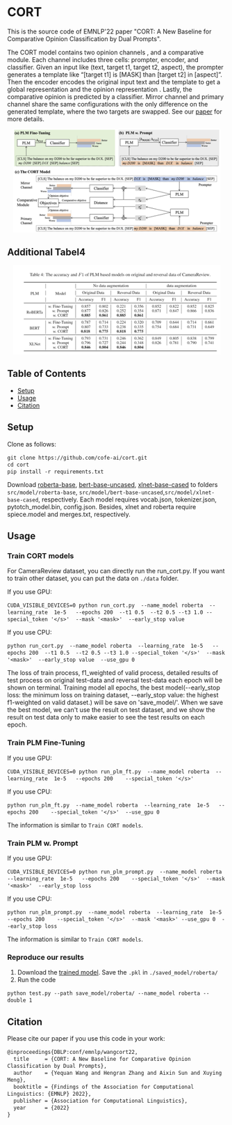 # CORT

This is the source code of EMNLP'22 paper "CORT: A New Baseline for Comparative Opinion Classification by Dual Prompts".

The CORT model contains two opinion channels , and a comparative module. Each channel includes three cells: prompter, encoder, and classifier. Given an input like (text, target t1, target t2, aspect), the prompter generates a template like “[target t1] is [MASK] than [target t2] in [aspect]”. Then the encoder encodes the original input text and the template to get a global representation and the opinion representation . Lastly, the comparative opinion is predicted by a classifier. Mirror channel and primary channel share the same configurations with the only difference on the generated template, where the two targets are swapped. See our [paper](https://openreview.net/forum?id=r0U2xA4SZER) for more details.
<p align="center"><img width="95%" src="imgs/cort.jpg" /></p>

## Additional Tabel4
<p align="center"><img width="95%" src="imgs/table4_additional.png" /></p>

## Table of Contents
- [Setup](#Setup)
- [Usage](#Usage)
- [Citation](#Citation)

## Setup
Clone as follows:

```
git clone https://github.com/cofe-ai/cort.git
cd cort
pip install -r requirements.txt
```

Download [roberta-base](https://huggingface.co/roberta-base/tree/main), [bert-base-uncased](https://huggingface.co/bert-base-uncased/tree/main), [xlnet-base-cased](https://huggingface.co/xlnet-base-cased/tree/main) to folders `src/model/roberta-base`, `src/model/bert-base-uncased`,`src/model/xlnet-base-cased`, respectively. Each model requires vocab.json, tokenizer.json, pytotch_model.bin, config.json. Besides, xlnet and roberta require spiece.model and merges.txt, respectively.


## Usage
### Train CORT models
For CameraReview dataset, you can directly run the run_cort.py.  If you want to train other dataset, you can put the data on `./data` folder.

If you use GPU:
```
CUDA_VISIBLE_DEVICES=0 python run_cort.py  --name_model roberta  --learning_rate  1e-5   --epochs 200  --t1 0.5  --t2 0.5 --t3 1.0 --special_token '</s>'  --mask '<mask>'  --early_stop value
```
If you use CPU:
```
python run_cort.py  --name_model roberta  --learning_rate  1e-5   --epochs 200  --t1 0.5  --t2 0.5 --t3 1.0 --special_token '</s>'  --mask '<mask>'  --early_stop value  --use_gpu 0
```
The loss of train process, f1_weighted of valid process, detailed results of test process on original test-data and reversal test-data each epoch will be shown on terminal. Training model all epochs, the best model(--early_stop loss: the minimum loss on training dataset, --early_stop value: the highest f1-weighted on valid dataset.) will be save on 'save_model/'. When we save the best model, we can't use the result on test dataset, and we show the result on test data only to make easier to see the test results on each epoch. 
### Train PLM Fine-Tuning
If you use GPU:
```
CUDA_VISIBLE_DEVICES=0 python run_plm_ft.py  --name_model roberta  --learning_rate  1e-5   --epochs 200    --special_token '</s>'  
```
If you use CPU:
```
python run_plm_ft.py  --name_model roberta  --learning_rate  1e-5   --epochs 200    --special_token '</s>'  --use_gpu 0 
```
The information is similar to ```Train CORT models```.
### Train PLM w. Prompt

If you use GPU:
```
CUDA_VISIBLE_DEVICES=0 python run_plm_prompt.py  --name_model roberta  --learning_rate  1e-5   --epochs 200    --special_token '</s>'  --mask '<mask>'  --early_stop loss
```

If you use CPU:
```
python run_plm_prompt.py  --name_model roberta  --learning_rate  1e-5   --epochs 200    --special_token '</s>'  --mask '<mask>' --use_gpu 0  --early_stop loss
```
The information is similar to ```Train CORT models```.

### Reproduce our results
1. Download the [trained model](https://drive.google.com/drive/folders/1DQAjyXNeEfl3dzNGRNcfSTFdqwqLljo2?usp=sharing). Save the ```.pkl``` in ```./saved_model/roberta/```
2. Run the code
```
python test.py --path save_model/roberta/ --name_model roberta --double 1
```


## Citation

Please cite our paper if you use this code in your work:

```
@inproceedings{DBLP:conf/emnlp/wangcort22,
  title     = {CORT: A New Baseline for Comparative Opinion Classification by Dual Prompts},
  author    = {Yequan Wang and Hengran Zhang and Aixin Sun and Xuying Meng},
  booktitle = {Findings of the Association for Computational Linguistics: {EMNLP} 2022},
  publisher = {Association for Computational Linguistics},
  year      = {2022}
}
```
